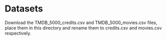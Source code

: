 
# Datasets

Download the TMDB_5000_credits.csv and TMDB_5000_movies.csv files, place them in this directory and rename them to credits.csv and movies.csv respectively.


  
